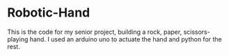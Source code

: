 # Robotic-Hand
This is the code for my senior project, building a rock, paper, scissors-playing hand. I used an arduino uno to actuate the hand and python for the rest.
